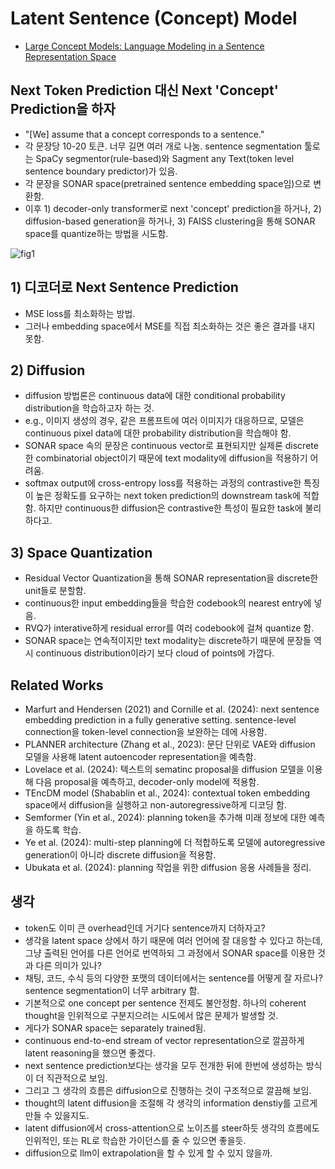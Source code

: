# Latent Sentence (Concept) Model
- [Large Concept Models: Language Modeling in a Sentence Representation Space](https://arxiv.org/pdf/2412.08821)

## Next Token Prediction 대신 Next 'Concept' Prediction을 하자
- "[We] assume that a concept corresponds to a sentence."
- 각 문장당 10-20 토큰. 너무 길면 여러 개로 나눔. sentence segmentation 툴로는 SpaCy segmentor(rule-based)와 Sagment any Text(token level sentence boundary predictor)가 있음.
- 각 문장을 SONAR space(pretrained sentence embedding space임)으로 변환함.
- 이후 1) decoder-only transformer로 next 'concept' prediction을 하거나, 2) diffusion-based generation을 하거나, 3) FAISS clustering을 통해 SONAR space를 quantize하는 방법을 시도함.

![fig1](https://github.com/user-attachments/assets/9a6706dc-e5f0-4c66-998f-c441687d72c3)

## 1) 디코더로 Next Sentence Prediction
- MSE loss를 최소화하는 방법.
- 그러나 embedding space에서 MSE를 직접 최소화하는 것은 좋은 결과를 내지 못함.

## 2) Diffusion
- diffusion 방법론은 continuous data에 대한 conditional probability distribution을 학습하고자 하는 것.
- e.g., 이미지 생성의 경우, 같은 프롬프트에 여러 이미지가 대응하므로, 모델은 continuous pixel data에 대한 probability distribution을 학습해야 함.
- SONAR space 속의 문장은 continuous vector로 표현되지만 실제론 discrete한 combinatorial object이기 때문에 text modality에 diffusion을 적용하기 어려움.
- softmax output에 cross-entropy loss를 적용하는 과정의 contrastive한 특징이 높은 정확도를 요구하는 next token prediction의 downstream task에 적합함. 하지만 continuous한 diffusion은 contrastive한 특성이 필요한 task에 불리하다고.

## 3) Space Quantization
- Residual Vector Quantization을 통해 SONAR representation을 discrete한 unit들로 분할함.
- continuous한 input embedding들을 학습한 codebook의 nearest entry에 넣음.
- RVQ가 interative하게 residual error를 여러 codebook에 걸쳐 quantize 함.
- SONAR space는 연속적이지만 text modality는 discrete하기 때문에 문장들 역시 continuous distribution이라기 보다 cloud of points에 가깝다.

## Related Works
- Marfurt and Hendersen (2021) and Cornille et al. (2024): next sentence embedding prediction in a fully generative setting. sentence-level connection을 token-level connection을 보완하는 데에 사용함.
- PLANNER architecture (Zhang et al., 2023): 문단 단위로 VAE와 diffusion 모델을 사용해 latent autoencoder representation을 예측함.
- Lovelace et al. (2024): 텍스트의 sematinc proposal을 diffusion 모델을 이용해 다음 proposal을 예측하고, decoder-only model에 적용함.
- TEncDM model (Shabablin et al., 2024): contextual token embedding space에서 diffusion을 실행하고 non-autoregressive하게 디코딩 함.
- Semformer (Yin et al., 2024): planning token을 추가해 미래 정보에 대한 예측을 하도록 학습.
- Ye et al. (2024): multi-step planning에 더 적합하도록 모델에 autoregressive generation이 아니라 discrete diffusion을 적용함.
- Ubukata et al. (2024): planning 작업을 위한 diffusion 응용 사례들을 정리.

## 생각
- token도 이미 큰 overhead인데 거기다 sentence까지 더하자고?
- 생각을 latent space 상에서 하기 때문에 여러 언어에 잘 대응할 수 있다고 하는데, 그냥 출력된 언어를 다른 언어로 번역하되 그 과정에서 SONAR space를 이용한 것과 다른 의미가 있나?
- 채팅, 코드, 수식 등의 다양한 포맷의 데이터에서는 sentence를 어떻게 잘 자르나? sentence segmentation이 너무 arbitrary 함.
- 기본적으로 one concept per sentence 전제도 불안정함. 하나의 coherent thought을 인위적으로 구분지으려는 시도에서 많은 문제가 발생할 것.
- 게다가 SONAR space는 separately trained됨. 
- continuous end-to-end stream of vector representation으로 깔끔하게 latent reasoning을 했으면 좋겠다.
- next sentence prediction보다는 생각을 모두 전개한 뒤에 한번에 생성하는 방식이 더 직관적으로 보임.
- 그리고 그 생각의 흐름은 diffusion으로 진행하는 것이 구조적으로 깔끔해 보임.
- thought의 latent diffusion을 조절해 각 생각의 information denstiy를 고르게 만들 수 있을지도.
- latent diffusion에서 cross-attention으로 노이즈를 steer하듯 생각의 흐름에도 인위적인, 또는 RL로 학습한 가이던스를 줄 수 있으면 좋을듯.
- diffusion으로 llm이 extrapolation을 할 수 있게 할 수 있지 않을까.

